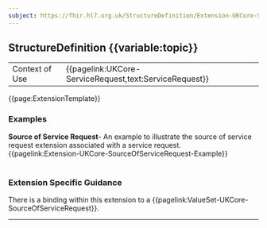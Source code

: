 ```yaml
---
subject: https://fhir.hl7.org.uk/StructureDefinition/Extension-UKCore-SourceOfServiceRequest
---
```

## StructureDefinition {{variable:topic}}

<table id="addToTranspose">
<tr><td>Context of Use</td>
<td>{{pagelink:UKCore-ServiceRequest,text:ServiceRequest}}</td>
</tr>
</table>

{{page:ExtensionTemplate}}

<div id="Examples" class="tabcontent">
  <h3>Examples</h3>
  <b>Source of Service Request</b>- An example to illustrate the source of service request extension associated with a service request.<br>
{{pagelink:Extension-UKCore-SourceOfServiceRequest-Example}}
<br><br>
</div>

<h3 id="guidance-sourceofservicerequest">Extension Specific Guidance</h3>

There is a binding within this extension to a {{pagelink:ValueSet-UKCore-SourceOfServiceRequest}}.

---
